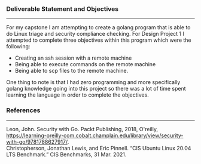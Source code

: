 ### Deliverable Statement and Objectives
---
For my capstone I am attempting to create a golang program that is able to do Linux triage and security compliance checking. For Design Project 1 I attempted to complete three objectives within this program which were the following:
* Creating an ssh session with a remote machine 
* Being able to execute commands on the remote machine
* Being able to scp files to the remote machine. 


One thing to note is that I had zero programming and more specifically golang knowledge going into this project so there was a lot of time spent learning the language in order to 
complete the objectives. 

### References
---
Leon, John. Security with Go. Packt Publishing, 2018, O'reilly, https://learning-oreilly-com.cobalt.champlain.edu/library/view/security-with-go/9781788627917/.    
Christopherson, Jonathan Lewis, and Eric Pinnell. “CIS Ubuntu Linux 20.04 LTS Benchmark.” CIS Benchmarks, 31 Mar. 2021.
